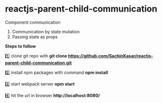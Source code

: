 # reactjs-parent-child-communication

Component communication

1. Communication by state mutation
2. Passing state as props 



**Steps to follow**

:one: clone git repo with 
**git clone https://github.com/SachinKasar/reactjs-parent-child-communication.git**

:two: install npm packages with command
**npm install**

:three: start webpack server
**npm start**

:four: hit the url in browser **http://localhost:8080/**



